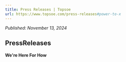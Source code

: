 ```yaml
---
title: Press Releases | Topsoe
url: https://www.topsoe.com/press-releases#power-to-x
---
```


*Published: November 13, 2024*

## PressReleases

#### We're Here For How